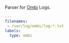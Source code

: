 Parser for [Ombi](https://ombi.io) Logs.

```yaml
---
filenames:
 - /var/log/ombi/log-*.txt
labels:
  type: ombi
```